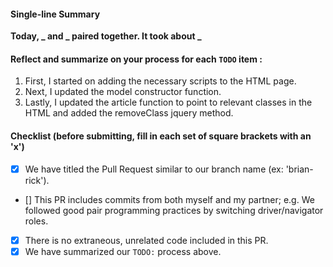 #### Single-line Summary
**Today, _ and _ paired together. It took about _**

#### Reflect and summarize on your process for each `TODO` item :  
  1. First, I started on adding the necessary scripts to the HTML page.
  2. Next, I updated the model constructor function.
  3. Lastly, I updated the article function to point to relevant classes in the HTML and added the removeClass jquery method.

#### Checklist (before submitting, fill in each set of square brackets with an 'x')
- [X] We have titled the Pull Request similar to our branch name (ex: 'brian-rick').
- [] This PR includes commits from both myself and my partner; e.g. We followed good pair programming practices by switching driver/navigator roles.
- [X] There is no extraneous, unrelated code included in this PR.
- [X] We have summarized our `TODO:` process above.
